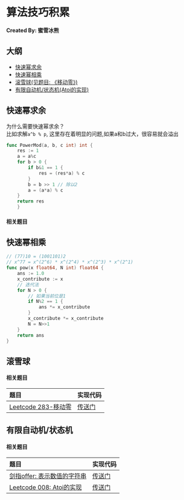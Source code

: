# 算法技巧积累

**Created By: 蜜雪冰熊**

## 大纲

- <a href="#快速幂">快速幂求余</a>
- <a href="#快速幂相乘">快速幂相乘</a>
- <a href="#snowball">滚雪球(见题目: 《移动零》)</a>
- <a href="automaton">有限自动机/状态机(Atoi的实现)</a>

## <a name="快速幂">快速幂求余</a>

为什么需要快速幂求余？\
比如求解`a^b % p`, 这里存在着明显的问题,如果a和b过大，很容易就会溢出

```go
func PowerMod(a, b, c int) int {
    res := 1
    a = a%c
    for b > 0 {
        if b&1 == 1 {
            res = (res*a) % c
        }
        b = b >> 1 // 除以2
        a = (a*a) % c
    }
    return res
    }
```
#### 相关题目

## <a name="快速幂相乘">快速幂相乘</a>

```go
// (77)10 = (1001101)2
// x^77 = x^(2^6) * x^(2^4) * x^(2^3) * x^(2^1)
func pow(x float64, N int) float64 {
    ans := 1.0
    x_contribute := x
    // 迭代法
    for N > 0 {
        // 如果当前位是1
        if N%2 == 1 {
            ans *= x_contribute
        }
        x_contribute *= x_contribute
        N = N>>1
    }
    return ans
}
```

## <a name="snowball">滚雪球</a>
#### 相关题目

|题目|实现代码|
|:--|:--|
|[Leetcode 283-移动零](https://leetcode-cn.com/problems/move-zeroes/)|[传送门]()|

## <a name="automaton">有限自动机/状态机</a>

#### 相关题目

|题目|实现代码|
|:--|:--|
|[剑指offer: 表示数值的字符串](https://leetcode-cn.com/problems/biao-shi-shu-zhi-de-zi-fu-chuan-lcof/)|[传送门]()|
|[Leetcode 008: Atoi的实现](https://leetcode-cn.com/problems/string-to-integer-atoi/)|[传送门](https://github.com/code4EE/yun-notes/blob/main/code_in_notes/leetcode_008.go)|
